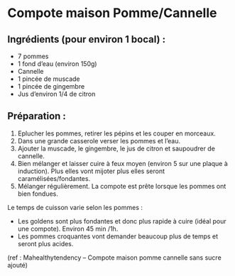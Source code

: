 # Compote maison Pomme/Cannelle

## Ingrédients (pour environ 1 bocal) :
- 7 pommes
- 1 fond d’eau (environ 150g)
- Cannelle
- 1 pincée de muscade
- 1 pincée de gingembre
- Jus d’environ 1/4 de citron

## Préparation :
1. Eplucher les pommes, retirer les pépins et les couper en morceaux.
2. Dans une grande casserole verser les pommes et l’eau.
3. Ajouter la muscade, le gingembre, le jus de citron et saupoudrer de cannelle.
4. Bien mélanger et laisser cuire à feux moyen (environ 5 sur une plaque à
induction). Plus elles vont mijoter plus elles seront caramélisées/fondantes.
5. Mélanger régulièrement. La compote est prête lorsque les pommes ont bien
fondues.

Le temps de cuisson varie selon les pommes :
* Les goldens sont plus fondantes et donc plus rapide à cuire (idéal pour une
compote). Environ 45 min /1h.
* Les pommes croquantes vont demander beaucoup plus de temps et seront plus
acides.

(ref : Mahealthytendency – Compote maison pomme cannelle sans sucre ajouté)
